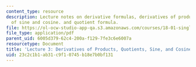 ```yaml
---
content_type: resource
description: Lecture notes on derivative formulas, derivatives of products, derivative
  of sine and cosine. and quotient formula.
file: https://ol-ocw-studio-app-qa.s3.amazonaws.com/courses/18-01-single-variable-calculus-fall-2006/23c2c1b1ab31c9f10745b18e7b0bf131_lec3.pdf
file_type: application/pdf
parent_uid: 6005d379-62c4-200a-f129-7fe3c6e6007a
resourcetype: Document
title: 'Lecture 3: Derivatives of Products, Quotients, Sine, and Cosine'
uid: 23c2c1b1-ab31-c9f1-0745-b18e7b0bf131
---
```

